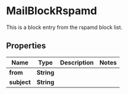 

# MailBlockRspamd

This is a block entry from the rspamd block list.

## Properties

| Name | Type | Description | Notes |
|------------ | ------------- | ------------- | -------------|
|**from** | **String** |  |  |
|**subject** | **String** |  |  |




